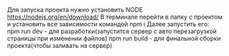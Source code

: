 Для запуска проекта нужно установить NODE https://nodejs.org/en/download/
В терминале перейти в папку с проектом и установить все зависимости командой npm i 
Далее запустить его:
npm run dev - для разработки(запустится сервер с авто перезагрузкой страницы при изменении файлов)
npm run build - для финальной сборки проекта(чтобы заливать на сервер)
